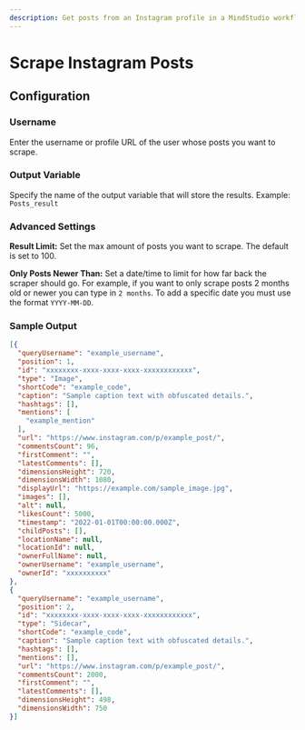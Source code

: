```yaml
---
description: Get posts from an Instagram profile in a MindStudio workflow
---
```


# Scrape Instagram Posts

## Configuration

### Username

Enter the username or profile URL of the user whose posts you want to scrape.

### Output Variable

Specify the name of the output variable that will store the results. Example: `Posts_result`

### Advanced Settings

**Result Limit:** Set the max amount of posts you want to scrape. The default is set to 100.

**Only Posts Newer Than:** Set a date/time to limit for how far back the scraper should go. For example, if you want to only scrape posts 2 months old or newer you can type in `2 months`. To add a specific date you must use the format `YYYY-MM-DD`.

### Sample Output

```json
[{
  "queryUsername": "example_username",
  "position": 1,
  "id": "xxxxxxxx-xxxx-xxxx-xxxx-xxxxxxxxxxxx",
  "type": "Image",
  "shortCode": "example_code",
  "caption": "Sample caption text with obfuscated details.",
  "hashtags": [],
  "mentions": [
    "example_mention"
  ],
  "url": "https://www.instagram.com/p/example_post/",
  "commentsCount": 96,
  "firstComment": "",
  "latestComments": [],
  "dimensionsHeight": 720,
  "dimensionsWidth": 1080,
  "displayUrl": "https://example.com/sample_image.jpg",
  "images": [],
  "alt": null,
  "likesCount": 5000,
  "timestamp": "2022-01-01T00:00:00.000Z",
  "childPosts": [],
  "locationName": null,
  "locationId": null,
  "ownerFullName": null,
  "ownerUsername": "example_username",
  "ownerId": "xxxxxxxxxx"
},
{
  "queryUsername": "example_username",
  "position": 2,
  "id": "xxxxxxxx-xxxx-xxxx-xxxx-xxxxxxxxxxxx",
  "type": "Sidecar",
  "shortCode": "example_code",
  "caption": "Sample caption text with obfuscated details.",
  "hashtags": [],
  "mentions": [],
  "url": "https://www.instagram.com/p/example_post/",
  "commentsCount": 2000,
  "firstComment": "",
  "latestComments": [],
  "dimensionsHeight": 498,
  "dimensionsWidth": 750
}]
```
